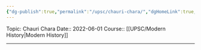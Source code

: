```yaml
---
{"dg-publish":true,"permalink":"/upsc/chauri-chara/","dgHomeLink":true,"dgPassFrontmatter":false}
---
```


Topic: Chauri Chara
Date:: 2022-06-01
Course:: [[UPSC/Modern History|Modern History]]

---



